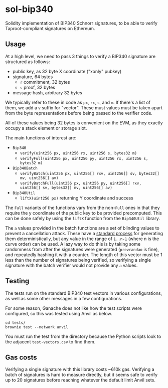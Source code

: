 # sol-bip340

Solidity implementation of BIP340 Schnorr signatures, to be able to verify
Taproot-compliant signatures on Ethereum.

## Usage

At a high level, we need to pass 3 things to verify a BIP340 signature are
structured as follows:

* public key, as 32 byte X coordinate ("xonly" pubkey)
* signature, 64 bytes
  * `r` commitment, 32 bytes
  * `s` proof, 32 bytes
* message hash, arbitrary 32 bytes

We typically refer to these in code as `px`, `rx`, `s`, and `m`.  If there's a
list of them, we add a `v` suffix for "vector".  These must values must be
taken apart from the byte representations before being passed to the verifier
code.  

All of these values being 32 bytes is convenient on the EVM, as they exactly
occupy a stack element or storage slot.

The main functions of interest are:

* `Bip340`
  * `verify(uint256 px, uint256 rx, uint256 s, bytes32 m)`
  * `verifyFull(uint256 px, uint256 py, uint256 rx, uint256 s, bytes32 m)`
* `Bip340Batch`
  * `verifyBatch(uint256 px, uint256[] rxv, uint256[] sv, bytes32[] mv, uint256[] av)`
  * `verifyBatchFull(uint256 px, uint256 py, uint256[] rxv, uint256[] sv, bytes32[] mv, uint256[] av)`
* `Bip340Util`
  * `liftX(uint256 px)` returning Y coordinate and success

The `Full` variants of the functions vary from the non-`Full` ones in that they
require the y coordinate of the public key to be provided precomputed.  This
can be done safely by using the `liftX` function from the `Bip340Util` library.

The `a` values provided in the batch functions are a set of blinding values to
prevent a cancellation attack.  These have a [standard process](https://github.com/bitcoin/bips/blob/master/bip-0340.mediawiki#batch-verification)
for generating them deterministically, but any value in the range of `1..n-1`
(where n is the curve order) can be used.  A lazy way to do this is by taking
some randomness from after the signatures were generated (`prevrandao` is
fine), and repeatedly hashing it with a counter.  The length of this vector
must be 1 less than the number of signatures being verified, so verifying a
single signature with the batch verifier would not provide any `a` values.

## Testing

The tests run on the standard BIP340 test vectors in various configurations, as
well as some other messages in a few configurations.

For some reason, Ganache does not like how the test scripts were configured, so
this was tested using Anvil as below.

```
cd tests/
brownie test --network anvil
```

You must run the test from the directory because the Python scripts look to the
adjacent `test-vectors.csv` to find them.

## Gas costs

Verifying a single signature with this library costs ~610k gas.  Verifying a
batch of signatures is hard to measure directly, but it seems safe to verify
up to 20 signatures before reaching whatever the default limit Anvil sets.

